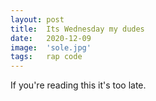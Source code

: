 ```yaml
---
layout: post
title:  Its Wednesday my dudes
date:   2020-12-09
image:  'sole.jpg'
tags:   rap code 
---
```


If you&#x27;re reading this it&#x27;s too late.
